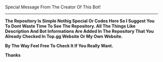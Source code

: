 Special Message From The Creator Of This Bot!
_____________________________________________

**The Repository Is Simple Nothig Special Or Codes Here So I Suggest You To Dont Waste Time To See The Repository. All The Things Like Description And Bot Informations Are Added In The Repository That You Already Checked In Top.gg Website Or My Own Website.**

**By The Way Feel Free To Check It If You Really Want.**

**Thanks**
